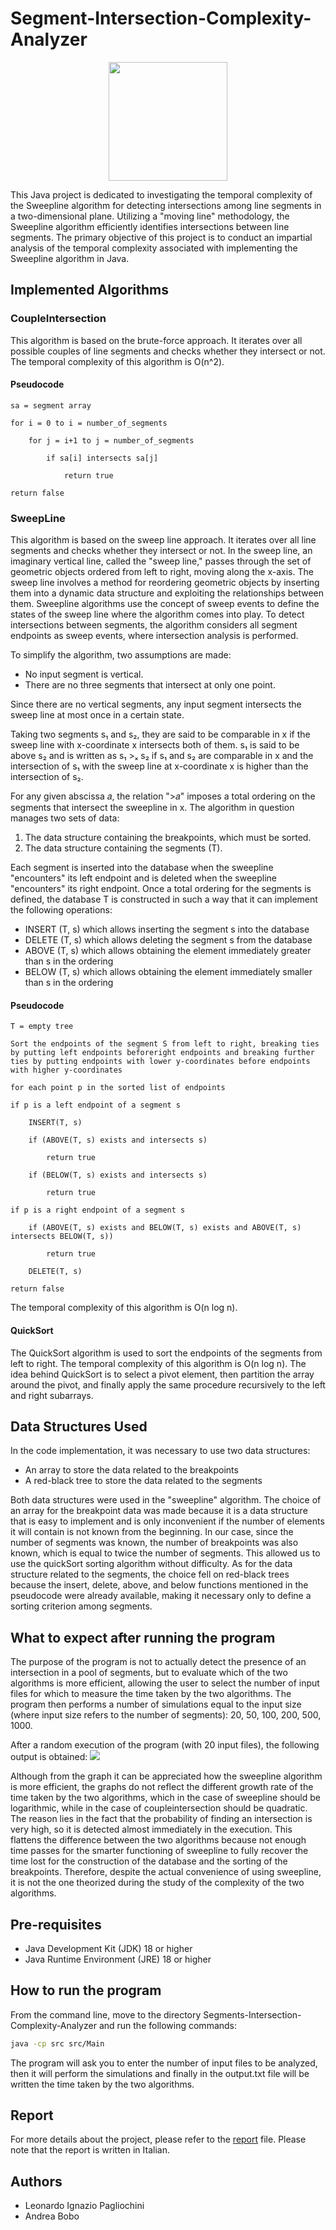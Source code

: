 # Segment-Intersection-Complexity-Analyzer
<p align="center">
    <img src="imgs/sweepline.png" height="190">
</p>
This Java project is dedicated to investigating the temporal complexity of the Sweepline algorithm for detecting intersections among line segments in a two-dimensional plane. Utilizing a "moving line" methodology, the Sweepline algorithm efficiently identifies intersections between line segments. The primary objective of this project is to conduct an impartial analysis of the temporal complexity associated with implementing the Sweepline algorithm in Java. 

## Implemented Algorithms
### CoupleIntersection
This algorithm is based on the brute-force approach. It iterates over all possible couples of line segments and checks whether they intersect or not. The temporal complexity of this algorithm is O(n^2).

#### Pseudocode
```
sa = segment array

for i = 0 to i = number_of_segments

    for j = i+1 to j = number_of_segments

        if sa[i] intersects sa[j]

            return true

return false
```

### SweepLine
This algorithm is based on the sweep line approach. It iterates over all line segments and checks whether they intersect or not. 
In the sweep line, an imaginary vertical line, called the "sweep line," passes through the set of geometric objects ordered from left to right, moving along the x-axis.
The sweep line involves a method for reordering geometric objects by inserting them into a dynamic data structure and exploiting the relationships between them.
Sweepline algorithms use the concept of sweep events to define the states of the sweep line where the algorithm comes into play. To detect intersections between segments, the algorithm considers all segment endpoints as sweep events, where intersection analysis is performed.

To simplify the algorithm, two assumptions are made:
- No input segment is vertical.
- There are no three segments that intersect at only one point.

Since there are no vertical segments, any input segment intersects the sweep line at most once in a certain state.

Taking two segments s₁ and s₂, they are said to be comparable in x if the sweep line with x-coordinate x intersects both of them. s₁ is said to be above s₂ and is written as s₁ >ₓ s₂ if s₁ and s₂ are comparable in x and the intersection of s₁ with the sweep line at x-coordinate x is higher than the intersection of s₂.

For any given abscissa 𝑎, the relation ">𝑎" imposes a total ordering on the segments that intersect the sweepline in x.
The algorithm in question manages two sets of data:

1. The data structure containing the breakpoints, which must be sorted.
2.  The data structure containing the segments (T).

Each segment is inserted into the database when the sweepline "encounters" its left endpoint and is deleted when the sweepline "encounters" its right endpoint.
Once a total ordering for the segments is defined, the database T is constructed in such a way that it can implement the following operations:

- INSERT (T, s) which allows inserting the segment s into the database
- DELETE (T, s) which allows deleting the segment s from the database
- ABOVE (T, s) which allows obtaining the element immediately greater than s in the ordering
- BELOW (T, s) which allows obtaining the element immediately smaller than s in the ordering

#### Pseudocode
```
T = empty tree

Sort the endpoints of the segment S from left to right, breaking ties by putting left endpoints beforeright endpoints and breaking further ties by putting endpoints with lower y-coordinates before endpoints with higher y-coordinates

for each point p in the sorted list of endpoints

if p is a left endpoint of a segment s

    INSERT(T, s)

    if (ABOVE(T, s) exists and intersects s)

        return true

    if (BELOW(T, s) exists and intersects s)

        return true

if p is a right endpoint of a segment s

    if (ABOVE(T, s) exists and BELOW(T, s) exists and ABOVE(T, s) intersects BELOW(T, s))

        return true

    DELETE(T, s)

return false
```
The temporal complexity of this algorithm is O(n log n).

#### QuickSort
The QuickSort algorithm is used to sort the endpoints of the segments from left to right. The temporal complexity of this algorithm is O(n log n).
The idea behind QuickSort is to select a pivot element, then partition the array around the pivot, and finally apply the same procedure recursively to the left and right subarrays.

## Data Structures Used
In the code implementation, it was necessary to use two data structures:
- An array to store the data related to the breakpoints
- A red-black tree to store the data related to the segments

Both data structures were used in the "sweepline" algorithm.
The choice of an array for the breakpoint data was made because it is a data structure that is easy to implement and is only inconvenient if the number of elements it will contain is not known from the beginning.
In our case, since the number of segments was known, the number of breakpoints was also known, which is equal to twice the number of segments.
This allowed us to use the quickSort sorting algorithm without difficulty.
As for the data structure related to the segments, the choice fell on red-black trees because the insert, delete, above, and below functions mentioned in the pseudocode were already available, making it necessary only to define a sorting criterion among segments.

## What to expect after running the program
The purpose of the program  is not to actually detect the presence of an intersection in a pool of segments, but to evaluate which of the two algorithms is more efficient, allowing the user to select the number of input files for which to measure the time taken by the two algorithms.
The program then performs a number of simulations equal to the input size (where input size refers to the number of segments): 20, 50, 100, 200, 500, 1000.

After a random execution of the program (with 20 input files), the following output is obtained:
![](imgs/complex.png)

Although from the graph it can be appreciated how the sweepline algorithm is more efficient, the graphs do not reflect the different growth rate of the time taken by the two algorithms, which in the case of sweepline should be logarithmic, while in the case of coupleintersection should be quadratic.
The reason lies in the fact that the probability of finding an intersection is very high, so it is detected almost immediately in the execution.
This flattens the difference between the two algorithms because not enough time passes for the smarter functioning of sweepline to fully recover the time lost for the construction of the database and the sorting of the breakpoints.
Therefore, despite the actual convenience of using sweepline, it is not the one theorized during the study of the complexity of the two algorithms.

## Pre-requisites
- Java Development Kit (JDK) 18 or higher
- Java Runtime Environment (JRE) 18 or higher

## How to run the program
From the command line, move to the directory Segments-Intersection-Complexity-Analyzer and run the following commands:
```bash
java -cp src src/Main
```
The program will ask you to enter the number of input files to be analyzed, then it will perform the simulations and finally in the output.txt file will be written the time taken by the two algorithms.

## Report
For more details about the project, please refer to the [report](report/report.pdf) file. Please note that the report is written in Italian.

## Authors
- Leonardo Ignazio Pagliochini
- Andrea Bobo
